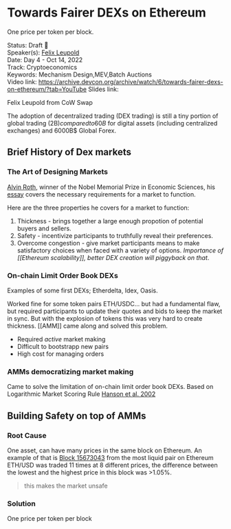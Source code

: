 # Towards Fairer DEXs on Ethereum
One price per token per block.

Status: Draft 📝    
Speaker(s): [Felix Leupold](https://app.devcon.org/speakers/CGP99L)  
Date: Day 4 - Oct 14, 2022  
Track: Cryptoeconomics  
Keywords: Mechanism Design,MEV,Batch Auctions  
Video link: https://archive.devcon.org/archive/watch/6/towards-fairer-dexs-on-ethereum/?tab=YouTube
Slides link:

Felix Leupold from CoW Swap

The adoption of decentralized trading (DEX trading) is still a tiny portion of global trading (2B$) compared to 60B$ for digital assets (including centralized exchanges) and 6000B$ Global Forex.

## Brief History of Dex markets

### The Art of Designing Markets

[Alvin Roth](https://en.wikipedia.org/wiki/Alvin_E._Roth), winner of the Nobel Memorial Prize in Economic Sciences, his [essay](https://hbr.org/2007/10/the-art-of-designing-markets) covers the necessary requirements for a market to function. 

Here are the three properties he covers for a market to function:
1. Thickness - brings together a large enough propotion of potential buyers and sellers.
2. Safety - incentivize participants to truthfully reveal their preferences.
3. Overcome congestion - give market participants means to make satisfactory choices when faced with a variety of options. _Importance of [[Ethereum scalability]], better DEX creation will piggyback on that_.

### On-chain Limit Order Book DEXs
Examples of some first DEXs; Etherdelta, Idex, Oasis.

Worked fine for some token pairs ETH/USDC... but had a fundamental flaw, but required participants to update their quotes and bids to keep the market in sync. But with the explosion of tokens this was very hard to create thickness. [[AMM]] came along and solved this problem.  

- Required *active* market making
- Difficult to bootstrapp new pairs 
- High cost for managing orders

### AMMs democratizing market making
Came to solve the limitation of on-chain limit order book DEXs. Based on Logarithmic Market Scoring Rule [Hanson et al. 2002]()

## Building Safety on top of AMMs

### Root Cause
One asset, can have many prices in the same block on Ethereum. 
An example of that is [Block 15673043]() from the most liquid pair on Ethereum ETH/USD was traded 11 times at 8 different prices, the difference between the lowest and the highest price in this block was >1.05%.

> this makes the market unsafe

### Solution

One price per token per block
